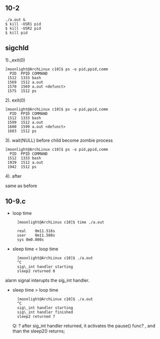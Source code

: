 ## 10-2

    ./a.out &
    $ kill -USR1 pid
    $ kill -USR2 pid
    $ kill pid

## sigchld
1).\_exit(0)

    [moonlight@ArchLinux c10]$ ps -o pid,ppid,comm
      PID  PPID COMMAND
     1512  1333 bash
     1569  1512 a.out
     1570  1569 a.out <defunct>
     1575  1512 ps

2). exit(0)

    [moonlight@ArchLinux c10]$ ps -o pid,ppid,comm
      PID  PPID COMMAND
     1512  1333 bash
     1599  1512 a.out
     1600  1599 a.out <defunct>
     1603  1512 ps

3). wait(NULL)
before child become zombie process

    [moonlight@ArchLinux c10]$ ps -o pid,ppid,comm
      PID  PPID COMMAND
     1512  1333 bash
     1939  1512 a.out
     1942  1512 ps

4). after
 
same as before 

## 10-9.c

- loop time

        [moonlight@ArchLinux c10]$ time ./a.out

        real	0m11.516s
        user	0m11.508s
        sys	0m0.000s



- sleep time < loop time

        [moonlight@ArchLinux c10]$ ./a.out 
        ^C
        sig\_int handler starting
        sleep2 returned 0

alarm signal interupts the sig\_int handler.

- sleep time > loop time

        [moonlight@ArchLinux c10]$ ./a.out
        ^C
        sig\_int handler starting
        sig\_int handler finished
        sleep2 returned 7

    Q: ? after sig\_int handler returned, it activates the pause() func? , and than the sleep2() returns;



     


